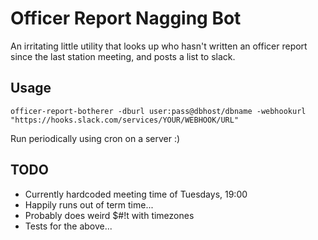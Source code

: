 # Officer Report Nagging Bot

An irritating little utility that looks up who hasn't written an officer report since the last station meeting, and posts a list to slack.

## Usage
`officer-report-botherer -dburl user:pass@dbhost/dbname -webhookurl "https://hooks.slack.com/services/YOUR/WEBHOOK/URL"`

Run periodically using cron on a server :)

## TODO
- Currently hardcoded meeting time of Tuesdays, 19:00
- Happily runs out of term time...
- Probably does weird $#!t with timezones
- Tests for the above...
